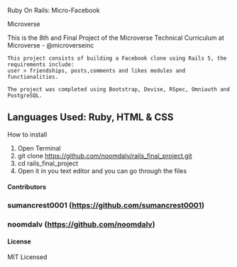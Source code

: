 Ruby On Rails: Micro-Facebook

Microverse

This is the 8th and Final Project of the Microverse Technical Curriculum at Microverse - @microverseinc

    This project consists of building a Facebook clone using Rails 5, the requirements include:
    user > friendships, posts,comments and likes modules and functionalities.

    The project was completed using Bootstrap, Devise, RSpec, Omniauth and PostgreSQL.

## Languages Used: Ruby, HTML & CSS

How to install

1. Open Terminal
2. git clone https://github.com/noomdalv/rails_final_project.git
3. cd rails_final_project
4. Open it in you text editor and you can go through the files


#### Contributors
### sumancrest0001 (https://github.com/sumancrest0001)

### noomdalv (https://github.com/noomdalv)


#### License

MIT Licensed
